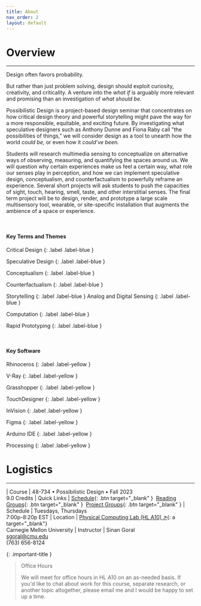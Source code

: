 ```yaml
---
title: About
nav_order: 2
layout: default
---
```


# Overview

---

Design often favors probability.

But rather than just problem solving, design should exploit curiosity, creativity, and criticality. A venture into the *what if* is arguably more relevant and promising than an investigation of *what should be.*

Possibilistic Design is a project-based design seminar that concentrates on how critical design theory and powerful storytelling might pave the way for a more responsible, equitable, and exciting future. By investigating what speculative designers such as Anthony Dunne and Fiona Raby call "the possibilities of things," we will consider design as a tool to unearth how the world *could be,* or even how it *could’ve been.*

Students will research multimedia sensing to conceptualize on alternative ways of observing, measuring, and quantifying the spaces around us. We will question why certain experiences make us feel a certain way, what role our senses play in perception, and how we can implement speculative design, conceptualism, and counterfactualism to powerfully reframe an experience. Several short projects will ask students to push the capacities of sight, touch, hearing, smell, taste, and other interstitial senses. The final term project will be to design, render, and prototype a large scale multisensory tool, wearable, or site-specific installation that augments the ambience of a space or experience.

<br>

#### Key Terms and Themes

Critical Design
{: .label .label-blue }

Speculative Design
{: .label .label-blue }

Conceptualism
{: .label .label-blue }

Counterfactualism
{: .label .label-blue }

Storytelling
{: .label .label-blue }
Analog and Digital Sensing
{: .label .label-blue }

Computation
{: .label .label-blue }

Rapid Prototyping
{: .label .label-blue }

<br>

#### Key Software

Rhinoceros
{: .label .label-yellow }

V-Ray
{: .label .label-yellow }

Grasshopper
{: .label .label-yellow }

TouchDesigner
{: .label .label-yellow }

InVision
{: .label .label-yellow }

Figma
{: .label .label-yellow }

Arduino IDE
{: .label .label-yellow }

Processing
{: .label .label-yellow }

# Logistics

---

| Course                   | 48-734 • Possibilistic Design • Fall 2023<br> 9.0 Credits
| Quick Links              | <span class="fs-3">[Schedule](http://example.com/){: .btn target="_blank" }</span>&nbsp; <span class="fs-3">[Reading Groups](http://example.com/){: .btn target="_blank" }</span>&nbsp; <span class="fs-3">[Project Groups](http://example.com/){: .btn target="_blank" }</span>
| Schedule                 | Tuesdays, Thursdays<br> 7:00p-8:20p EST
| Location                 | [Physical Computing Lab (HL A10) ↗](https://goo.gl/maps/w7RohwDqXdxzamZN8){: a target="_blank"} <br> Carnegie Mellon University
| Instructor               | Sinan Goral<br> sgoral@cmu.edu<br> (763) 656-8124

{: .important-title }
> Office Hours
>
> We will meet for office hours in HL A10 on an as-needed basis. If you'd like to chat about work for this course, separate research, or another topic altogether, please email me and I would be happy to set up a time.
